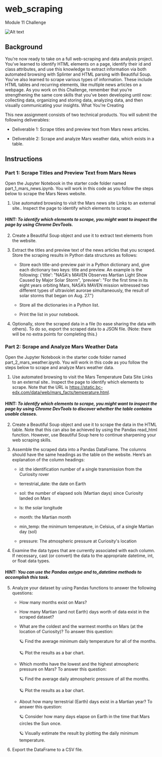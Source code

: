 # web_scraping
Module 11 Challenge

![Alt text](https://scrape-it.cloud/assets/cache_image/assets/components/images/blog/web-scraping_1536x640_7dd.webp)


## Background

You’re now ready to take on a full web-scraping and data analysis project. You’ve learned to identify HTML elements on a page, identify their id and class attributes, and use this knowledge to extract information via both automated browsing with Splinter and HTML parsing with Beautiful Soup. You’ve also learned to scrape various types of information. These include HTML tables and recurring elements, like multiple news articles on a webpage.
As you work on this Challenge, remember that you’re strengthening the same core skills that you’ve been developing until now: collecting data, organizing and storing data, analyzing data, and then visually communicating your insights.
What You're Creating

This new assignment consists of two technical products. You will submit the following deliverables:

  * Deliverable 1: Scrape titles and preview text from Mars news articles.

  * Deliverable 2: Scrape and analyze Mars weather data, which exists in a table.

## Instructions

### Part 1: Scrape Titles and Preview Text from Mars News

Open the Jupyter Notebook in the starter code folder named part_1_mars_news.ipynb. You will work in this code as you follow the steps below to scrape the Mars News website.

 1. Use automated browsing to visit the Mars news site Links to an external site.. Inspect the page to identify which elements to scrape.

#### HINT: *To identify which elements to scrape, you might want to inspect the page by using Chrome DevTools.*

 2. Create a Beautiful Soup object and use it to extract text elements from the website.

 3. Extract the titles and preview text of the news articles that you scraped. Store the scraping results in Python data structures as follows:

    * Store each title-and-preview pair in a Python dictionary and, give each dictionary two keys: title and preview. An example is the following:
{'title': "NASA's MAVEN Observes Martian Light Show Caused by Major Solar Storm", 
 'preview': "For the first time in its eight years orbiting Mars, NASA’s MAVEN mission witnessed two different types of ultraviolet aurorae simultaneously, the result of solar storms that began on Aug. 27."}

    * Store all the dictionaries in a Python list.

    * Print the list in your notebook.

 4. Optionally, store the scraped data in a file (to ease sharing the data with others). To do so, export the scraped data to a JSON file. (Note: there will be no extra points for completing this.)

### Part 2: Scrape and Analyze Mars Weather Data

Open the Jupyter Notebook in the starter code folder named part_2_mars_weather.ipynb. You will work in this code as you follow the steps below to scrape and analyze Mars weather data.

 1. Use automated browsing to visit the Mars Temperature Data Site Links to an external site.. Inspect the page to identify which elements to scrape. Note that the URL is https://static.bc-edx.com/data/web/mars_facts/temperature.html.

#### HINT: *To identify which elements to scrape, you might want to inspect the page by using Chrome DevTools to discover whether the table contains usable classes.*

 2. Create a Beautiful Soup object and use it to scrape the data in the HTML table. Note that this can also be achieved by using the Pandas read_html function. However, use Beautiful Soup here to continue sharpening your web scraping skills.

 3. Assemble the scraped data into a Pandas DataFrame. The columns should have the same headings as the table on the website. Here’s an explanation of the column headings:
  
    * id: the identification number of a single transmission from the Curiosity rover

    * terrestrial_date: the date on Earth

    * sol: the number of elapsed sols (Martian days) since Curiosity landed on Mars

    * ls: the solar longitude

    * month: the Martian month
 
    * min_temp: the minimum temperature, in Celsius, of a single Martian day (sol)

    * pressure: The atmospheric pressure at Curiosity's location

 4. Examine the data types that are currently associated with each column. If necessary, cast (or convert) the data to the appropriate datetime, int, or float data types.
 
#### HINT: *You can use the Pandas astype and to_datetime methods to accomplish this task.*

 5. Analyze your dataset by using Pandas functions to answer the following questions:

     * How many months exist on Mars?

     * How many Martian (and not Earth) days worth of data exist in the scraped dataset?

     * What are the coldest and the warmest months on Mars (at the location of Curiosity)? To answer this question:

       🪐 Find the average minimum daily temperature for all of the months.

       🪐 Plot the results as a bar chart.

     * Which months have the lowest and the highest atmospheric pressure on Mars? To answer this question:

       🪐 Find the average daily atmospheric pressure of all the months.

       🪐 Plot the results as a bar chart.

     * About how many terrestrial (Earth) days exist in a Martian year? To answer this question:

       🪐 Consider how many days elapse on Earth in the time that Mars circles the Sun once.

       🪐 Visually estimate the result by plotting the daily minimum temperature.

 6. Export the DataFrame to a CSV file.
